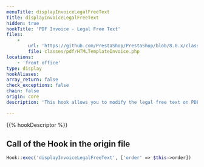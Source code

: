 ```yaml
---
menuTitle: displayInvoiceLegalFreeText
Title: displayInvoiceLegalFreeText
hidden: true
hookTitle: 'PDF Invoice - Legal Free Text'
files:
    -
        url: 'https://github.com/PrestaShop/PrestaShop/blob/8.0.x/classes/pdf/HTMLTemplateInvoice.php'
        file: classes/pdf/HTMLTemplateInvoice.php
locations:
    - 'front office'
type: display
hookAliases: 
array_return: false
check_exceptions: false
chain: false
origin: core
description: 'This hook allows you to modify the legal free text on PDF invoices'

---
```


{{% hookDescriptor %}}

## Call of the Hook in the origin file

```php
Hook::exec('displayInvoiceLegalFreeText', ['order' => $this->order])
```
